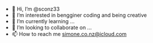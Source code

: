 - 👋 Hi, I’m @sconz33
- 👀 I’m interested in bengginer coding and being creative
- 🌱 I’m currently learning ...
- 💞️ I’m looking to collaborate on ...
- 📫 How to reach me simone.co.nz@icloud.com

<!---
sconz33/sconz33 is a ✨ special ✨ repository because its `README.md` (this file) appears on your GitHub profile.
You can click the Preview link to take a look at your changes.
--->
